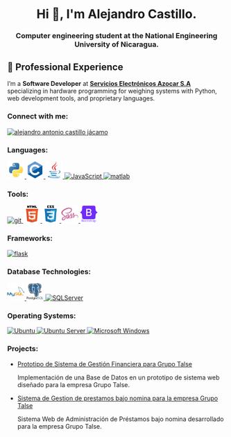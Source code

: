 <!--### Hi there 👋
**BlueAACJ/BlueAACJ** is a ✨ _special_ ✨ repository because its `README.md` (this file) appears on your GitHub profile. -->

<h1 align="center">Hi 👋, I'm Alejandro Castillo.</h1>
<h3 align="center"> Computer engineering student at the National Engineering University of Nicaragua.</h3>
<!-- Actualidad -->
<h2 align="left">💼 Professional Experience</h2>

<p align="left">
I’m a <strong>Software Developer</strong> at <a href="https://azocarnicaragua.com"><strong>Servicios Electrónicos Azocar S.A</strong></a> specializing in hardware programming for weighing systems with Python, web development tools, and proprietary languages.
</p>
<!-- Informacion de Contacto -->
<h3 align="left">Connect with me:</h3>
<p align="left">
<a href="https://www.linkedin.com/in/alejandro-antonio-castillo-jácamo-16033a261/" target="blank"><img align="center" src="https://raw.githubusercontent.com/rahuldkjain/github-profile-readme-generator/master/src/images/icons/Social/linked-in-alt.svg" 
alt="alejandro antonio castillo jácamo" height="30" width="40" /></a>
</p>
<!-- Lenguajes -->
<h3 align="left">Languages:</h3>
    <a href="https://www.python.org" target="_blank" rel="noreferrer">
        <img src="https://raw.githubusercontent.com/devicons/devicon/master/icons/python/python-original.svg"
            alt="python" width="40" height="40" />
    </a>
    <a href="https://www.cprogramming.com/" target="_blank" rel="noreferrer">
        <img src="https://raw.githubusercontent.com/devicons/devicon/master/icons/c/c-original.svg" alt="c"
            width="40" height="40" />
    </a>
    <a href="https://www.java.com" target="_blank" rel="noreferrer">
        <img src="https://raw.githubusercontent.com/devicons/devicon/master/icons/java/java-original.svg" alt="java"
            width="40" height="40" />
    </a>
    <a href="https://developer.mozilla.org/es/docs/Web/JavaScript" target="_blank" rel="noreferrer">
        <img src="https://upload.wikimedia.org/wikipedia/commons/thumb/9/99/Unofficial_JavaScript_logo_2.svg/1024px-Unofficial_JavaScript_logo_2.svg.png" 
        alt="JavaScript" width="40" height="40" />
    </a>
    <a href="https://www.mathworks.com/" target="_blank" rel="noreferrer">
        <img src="https://upload.wikimedia.org/wikipedia/commons/2/21/Matlab_Logo.png" 
        alt="matlab" width="40" height="40" />
    </a>

<!-- Herramientas de desarrollo -->
<h3 align="left">Tools:</h3>
    <a href="https://git-scm.com/" target="_blank" rel="noreferrer">
        <img src="https://www.vectorlogo.zone/logos/git-scm/git-scm-icon.svg" alt="git" width="40" height="40" />
    </a>
    <a href="https://www.w3.org/html/" target="_blank" rel="noreferrer">
        <img src="https://raw.githubusercontent.com/devicons/devicon/master/icons/html5/html5-original-wordmark.svg"
            alt="html5" width="40" height="40" />
    </a>
    <a href="https://www.w3schools.com/css/" target="_blank" rel="noreferrer">
        <img src="https://raw.githubusercontent.com/devicons/devicon/master/icons/css3/css3-original-wordmark.svg"
            alt="css3" width="40" height="40" />
    </a>
    <a href="https://sass-lang.com" target="_blank" rel="noreferrer">
        <img src="https://raw.githubusercontent.com/devicons/devicon/master/icons/sass/sass-original.svg" alt="sass"
            width="40" height="40" />
    </a>
    <a href="https://getbootstrap.com" target="_blank" rel="noreferrer">
        <img src="https://raw.githubusercontent.com/devicons/devicon/master/icons/bootstrap/bootstrap-plain-wordmark.svg"
            alt="bootstrap" width="40" height="40" />
    </a>
<!-- Frameworks -->
<h3 align="left">Frameworks:</h3>
    <a href="https://flask.palletsprojects.com/" target="_blank" rel="noreferrer">
        <img src="https://www.vectorlogo.zone/logos/palletsprojects_flask/palletsprojects_flask-official~v2.svg" alt="flask" width="80"
            height="40" />
    </a>
<!-- Bases de Datos -->
<h3 align="left">Database Technologies:</h3>
    <a href="https://www.mysql.com/" target="_blank" rel="noreferrer">
        <img src="https://raw.githubusercontent.com/devicons/devicon/master/icons/mysql/mysql-original-wordmark.svg"
            alt="mysql" width="40" height="40" />
    </a>
    <a href="https://www.postgresql.org" target="_blank" rel="noreferrer">
        <img src="https://raw.githubusercontent.com/devicons/devicon/master/icons/postgresql/postgresql-original-wordmark.svg"
            alt="postgresql" width="40" height="40" />
    </a>
        <a href="https://learn.microsoft.com/en-us/sql/sql-server/?view=sql-server-ver16" target="_blank" rel="noreferrer">
        <img src="https://www.svgrepo.com/show/303229/microsoft-sql-server-logo.svg"
            alt="SQLServer" width="40" height="40" />
    </a>
<!-- Sistemas Operativos -->
<h3 align="left">Operating Systems:</h3>
    <a href="https://ubuntu.com" target="_blank" rel="noreferrer">
        <img src="https://www.vectorlogo.zone/logos/ubuntu/ubuntu-ar21.svg" alt="Ubuntu" height="40" />
    </a>
    <a href="https://ubuntu.com/download/server" target="_blank" rel="noreferrer">
        <img src="https://www.osboxes.org/wp-content/uploads/2018/04/ubuntu-server-desktop-post.png" alt="Ubuntu Server" width="80"
            height="40" />
    </a>
    <a href="https://www.microsoft.com/es-es/windows?r=1" target="_blank" rel="noreferrer">
        <img src="https://www.svgrepo.com/show/303223/microsoft-windows-22-logo.svg" alt="Microsoft Windows" width="40"
            height="40" />
    </a>
<!-- Proyectos -->
<h3 align="left">Projects:</h3>
<ul>
<li><a href="https://github.com/BlueAACJ/Proyecto-Base-De-Datos">Prototipo de Sistema de Gestión Financiera para Grupo Talse</a></li>
<p>Implementación de una Base de Datos en un prototipo de sistema web diseñado para la empresa Grupo Talse.</p>

<li><a href="https://github.com/BlueAACJ/Proyecto-Administradores-Base-De-Datos-Public-Version">Sistema de Gestion de prestamos bajo nomina para la empresa Grupo Talse</a></li>
<p>Sistema Web de Administración de Préstamos bajo nomina desarrollado para la empresa Grupo Talse.</p>
</ul>
